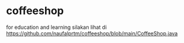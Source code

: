 # coffeeshop
for education and learning
silakan lihat di https://github.com/naufalprtm/coffeeshop/blob/main/CoffeeShop.java
